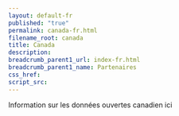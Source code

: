 ```yaml
---
layout: default-fr
published: "true"
permalink: canada-fr.html
filename_root: canada
title: Canada
description:
breadcrumb_parent1_url: index-fr.html
breadcrumb_parent1_name: Partenaires
css_href:
script_src:
---
```


Information sur les données ouvertes canadien ici
